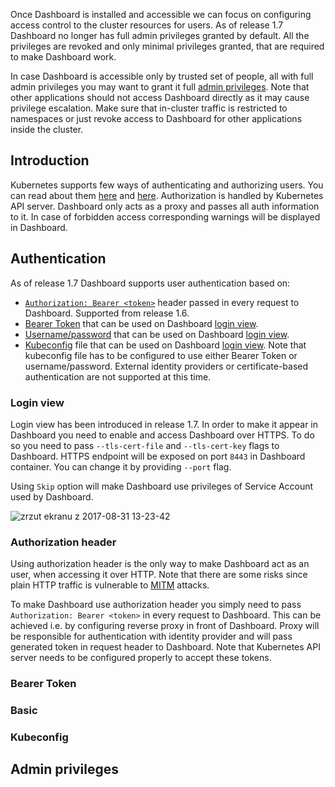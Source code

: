 Once Dashboard is installed and accessible we can focus on configuring access control to the cluster resources for users. As of release 1.7 Dashboard no longer has full admin privileges granted by default. All the privileges are revoked and only minimal privileges granted, that are required to make Dashboard work.

In case Dashboard is accessible only by trusted set of people, all with full admin privileges you may want to grant it full [admin privileges](#admin-privileges). Note that other applications should not access Dashboard directly as it may cause privilege escalation. Make sure that in-cluster traffic is restricted to namespaces or just revoke access to Dashboard for other applications inside the cluster.

## Introduction

Kubernetes supports few ways of authenticating and authorizing users. You can read about them [here](https://kubernetes.io/docs/admin/authentication) and [here](https://kubernetes.io/docs/admin/authorization). Authorization is handled by Kubernetes API server. Dashboard only acts as a proxy and passes all auth information to it. In case of forbidden access corresponding warnings will be displayed in Dashboard.

## Authentication

As of release 1.7 Dashboard supports user authentication based on:
- [`Authorization: Bearer <token>`](#authorization-header) header passed in every request to Dashboard. Supported from release 1.6.
- [Bearer Token](#bearer-token) that can be used on Dashboard [login view](#login-view).
- [Username/password](#basic) that can be used on Dashboard [login view](#login-view).
- [Kubeconfig](#kubeconfig) file that can be used on Dashboard [login view](#login-view). Note that kubeconfig file has to be configured to use either Bearer Token or username/password. External identity providers or certificate-based authentication are not supported at this time.

### Login view
Login view has been introduced in release 1.7. In order to make it appear in Dashboard you need to enable and access Dashboard over HTTPS. To do so you need to pass `--tls-cert-file` and `--tls-cert-key` flags to Dashboard. HTTPS endpoint will be exposed on port `8443` in Dashboard container. You can change it by providing `--port` flag.

Using `Skip` option will make Dashboard use privileges of Service Account used by Dashboard.

![zrzut ekranu z 2017-08-31 13-23-42](https://user-images.githubusercontent.com/2285385/29920823-a5c7f8d2-8e4f-11e7-9127-e858909688f6.png)

### Authorization header

Using authorization header is the only way to make Dashboard act as an user, when accessing it over HTTP. Note that there are some risks since plain HTTP traffic is vulnerable to [MITM](https://en.wikipedia.org/wiki/Man-in-the-middle_attack) attacks.

To make Dashboard use authorization header you simply need to pass `Authorization: Bearer <token>` in every request to Dashboard. This can be achieved i.e. by configuring reverse proxy in front of Dashboard. Proxy will be responsible for authentication with identity provider and will pass generated token in request header to Dashboard. Note that Kubernetes API server needs to be configured properly to accept these tokens.

### Bearer Token

### Basic

### Kubeconfig

## Admin privileges